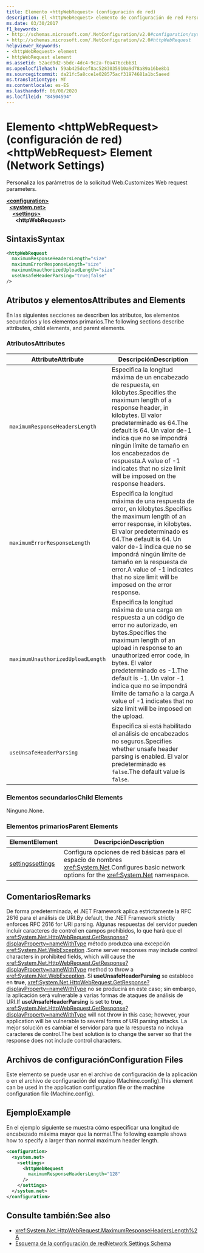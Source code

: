 ```yaml
---
title: Elemento <httpWebRequest> (configuración de red)
description: El <httpWebRequest> elemento de configuración de red Personaliza los parámetros de la solicitud Web en el .NET Framework.
ms.date: 03/30/2017
f1_keywords:
- http://schemas.microsoft.com/.NetConfiguration/v2.0#configuration/system.net/settings/httpWebRequest
- http://schemas.microsoft.com/.NetConfiguration/v2.0#httpWebRequest
helpviewer_keywords:
- <httpWebRequest> element
- httpWebRequest element
ms.assetid: 52acd9d2-5bdc-4dc4-9c2a-f0a476ccbb31
ms.openlocfilehash: 59ab425dcef8ac5283035910a9d78a89a16be8b1
ms.sourcegitcommit: da21fc5a8cce1e028575acf31974681a1bc5aeed
ms.translationtype: MT
ms.contentlocale: es-ES
ms.lasthandoff: 06/08/2020
ms.locfileid: "84504594"
---
```

# <a name="httpwebrequest-element-network-settings"></a><span data-ttu-id="6d29a-103">Elemento \<httpWebRequest> (configuración de red)</span><span class="sxs-lookup"><span data-stu-id="6d29a-103">\<httpWebRequest> Element (Network Settings)</span></span>
<span data-ttu-id="6d29a-104">Personaliza los parámetros de la solicitud Web.</span><span class="sxs-lookup"><span data-stu-id="6d29a-104">Customizes Web request parameters.</span></span>  

[**\<configuration>**](../configuration-element.md)\
&nbsp;&nbsp;[**\<system.net>**](system-net-element-network-settings.md)\
&nbsp;&nbsp;&nbsp;&nbsp;[**\<settings>**](settings-element-network-settings.md)\
&nbsp;&nbsp;&nbsp;&nbsp;&nbsp;&nbsp;**\<httpWebRequest>**

## <a name="syntax"></a><span data-ttu-id="6d29a-105">Sintaxis</span><span class="sxs-lookup"><span data-stu-id="6d29a-105">Syntax</span></span>  
  
```xml  
<httpWebRequest  
  maximumResponseHeadersLength="size"  
  maximumErrorResponseLength="size"  
  maximumUnauthorizedUploadLength="size"  
  useUnsafeHeaderParsing="true|false"  
/>  
```  
  
## <a name="attributes-and-elements"></a><span data-ttu-id="6d29a-106">Atributos y elementos</span><span class="sxs-lookup"><span data-stu-id="6d29a-106">Attributes and Elements</span></span>  
 <span data-ttu-id="6d29a-107">En las siguientes secciones se describen los atributos, los elementos secundarios y los elementos primarios.</span><span class="sxs-lookup"><span data-stu-id="6d29a-107">The following sections describe attributes, child elements, and parent elements.</span></span>  
  
### <a name="attributes"></a><span data-ttu-id="6d29a-108">Atributos</span><span class="sxs-lookup"><span data-stu-id="6d29a-108">Attributes</span></span>  
  
|<span data-ttu-id="6d29a-109">**Attribute**</span><span class="sxs-lookup"><span data-stu-id="6d29a-109">**Attribute**</span></span>|<span data-ttu-id="6d29a-110">**Descripción**</span><span class="sxs-lookup"><span data-stu-id="6d29a-110">**Description**</span></span>|  
|-------------------|---------------------|  
|`maximumResponseHeadersLength`|<span data-ttu-id="6d29a-111">Especifica la longitud máxima de un encabezado de respuesta, en kilobytes.</span><span class="sxs-lookup"><span data-stu-id="6d29a-111">Specifies the maximum length of a response header, in kilobytes.</span></span> <span data-ttu-id="6d29a-112">El valor predeterminado es 64.</span><span class="sxs-lookup"><span data-stu-id="6d29a-112">The default is 64.</span></span> <span data-ttu-id="6d29a-113">Un valor de-1 indica que no se impondrá ningún límite de tamaño en los encabezados de respuesta.</span><span class="sxs-lookup"><span data-stu-id="6d29a-113">A value of -1 indicates that no size limit will be imposed on the response headers.</span></span>|  
|`maximumErrorResponseLength`|<span data-ttu-id="6d29a-114">Especifica la longitud máxima de una respuesta de error, en kilobytes.</span><span class="sxs-lookup"><span data-stu-id="6d29a-114">Specifies the maximum length of an error response, in kilobytes.</span></span> <span data-ttu-id="6d29a-115">El valor predeterminado es 64.</span><span class="sxs-lookup"><span data-stu-id="6d29a-115">The default is 64.</span></span> <span data-ttu-id="6d29a-116">Un valor de-1 indica que no se impondrá ningún límite de tamaño en la respuesta de error.</span><span class="sxs-lookup"><span data-stu-id="6d29a-116">A value of -1 indicates that no size limit will be imposed on the error response.</span></span>|  
|`maximumUnauthorizedUploadLength`|<span data-ttu-id="6d29a-117">Especifica la longitud máxima de una carga en respuesta a un código de error no autorizado, en bytes.</span><span class="sxs-lookup"><span data-stu-id="6d29a-117">Specifies the maximum length of an upload in response to an unauthorized error code, in bytes.</span></span> <span data-ttu-id="6d29a-118">El valor predeterminado es -1.</span><span class="sxs-lookup"><span data-stu-id="6d29a-118">The default is -1.</span></span> <span data-ttu-id="6d29a-119">Un valor -1 indica que no se impondrá límite de tamaño a la carga.</span><span class="sxs-lookup"><span data-stu-id="6d29a-119">A value of -1 indicates that no size limit will be imposed on the upload.</span></span>|  
|`useUnsafeHeaderParsing`|<span data-ttu-id="6d29a-120">Especifica si está habilitado el análisis de encabezados no seguros.</span><span class="sxs-lookup"><span data-stu-id="6d29a-120">Specifies whether unsafe header parsing is enabled.</span></span> <span data-ttu-id="6d29a-121">El valor predeterminado es `false`.</span><span class="sxs-lookup"><span data-stu-id="6d29a-121">The default value is `false`.</span></span>|  
  
### <a name="child-elements"></a><span data-ttu-id="6d29a-122">Elementos secundarios</span><span class="sxs-lookup"><span data-stu-id="6d29a-122">Child Elements</span></span>  
 <span data-ttu-id="6d29a-123">Ninguno.</span><span class="sxs-lookup"><span data-stu-id="6d29a-123">None.</span></span>  
  
### <a name="parent-elements"></a><span data-ttu-id="6d29a-124">Elementos primarios</span><span class="sxs-lookup"><span data-stu-id="6d29a-124">Parent Elements</span></span>  
  
|<span data-ttu-id="6d29a-125">**Element**</span><span class="sxs-lookup"><span data-stu-id="6d29a-125">**Element**</span></span>|<span data-ttu-id="6d29a-126">**Descripción**</span><span class="sxs-lookup"><span data-stu-id="6d29a-126">**Description**</span></span>|  
|-----------------|---------------------|  
|[<span data-ttu-id="6d29a-127">settings</span><span class="sxs-lookup"><span data-stu-id="6d29a-127">settings</span></span>](settings-element-network-settings.md)|<span data-ttu-id="6d29a-128">Configura opciones de red básicas para el espacio de nombres <xref:System.Net>.</span><span class="sxs-lookup"><span data-stu-id="6d29a-128">Configures basic network options for the <xref:System.Net> namespace.</span></span>|  
  
## <a name="remarks"></a><span data-ttu-id="6d29a-129">Comentarios</span><span class="sxs-lookup"><span data-stu-id="6d29a-129">Remarks</span></span>  
 <span data-ttu-id="6d29a-130">De forma predeterminada, el .NET Framework aplica estrictamente la RFC 2616 para el análisis de URI.</span><span class="sxs-lookup"><span data-stu-id="6d29a-130">By default, the .NET Framework strictly enforces RFC 2616 for URI parsing.</span></span> <span data-ttu-id="6d29a-131">Algunas respuestas del servidor pueden incluir caracteres de control en campos prohibidos, lo que hará que el <xref:System.Net.HttpWebRequest.GetResponse?displayProperty=nameWithType> método produzca una excepción <xref:System.Net.WebException> .</span><span class="sxs-lookup"><span data-stu-id="6d29a-131">Some server responses may include control characters in prohibited fields, which will cause the <xref:System.Net.HttpWebRequest.GetResponse?displayProperty=nameWithType> method to throw a <xref:System.Net.WebException>.</span></span> <span data-ttu-id="6d29a-132">Si **useUnsafeHeaderParsing** se establece en **true**, <xref:System.Net.HttpWebRequest.GetResponse?displayProperty=nameWithType> no se producirá en este caso; sin embargo, la aplicación será vulnerable a varias formas de ataques de análisis de URI.</span><span class="sxs-lookup"><span data-stu-id="6d29a-132">If **useUnsafeHeaderParsing** is set to **true**, <xref:System.Net.HttpWebRequest.GetResponse?displayProperty=nameWithType> will not throw in this case; however, your application will be vulnerable to several forms of URI parsing attacks.</span></span> <span data-ttu-id="6d29a-133">La mejor solución es cambiar el servidor para que la respuesta no incluya caracteres de control.</span><span class="sxs-lookup"><span data-stu-id="6d29a-133">The best solution is to change the server so that the response does not include control characters.</span></span>  
  
## <a name="configuration-files"></a><span data-ttu-id="6d29a-134">Archivos de configuración</span><span class="sxs-lookup"><span data-stu-id="6d29a-134">Configuration Files</span></span>  
 <span data-ttu-id="6d29a-135">Este elemento se puede usar en el archivo de configuración de la aplicación o en el archivo de configuración del equipo (Machine.config).</span><span class="sxs-lookup"><span data-stu-id="6d29a-135">This element can be used in the application configuration file or the machine configuration file (Machine.config).</span></span>  
  
## <a name="example"></a><span data-ttu-id="6d29a-136">Ejemplo</span><span class="sxs-lookup"><span data-stu-id="6d29a-136">Example</span></span>  
 <span data-ttu-id="6d29a-137">En el ejemplo siguiente se muestra cómo especificar una longitud de encabezado máxima mayor que la normal.</span><span class="sxs-lookup"><span data-stu-id="6d29a-137">The following example shows how to specify a larger than normal maximum header length.</span></span>  
  
```xml  
<configuration>  
  <system.net>  
    <settings>  
      <httpWebRequest  
        maximumResponseHeadersLength="128"  
      />  
    </settings>  
  </system.net>  
</configuration>  
```  
  
## <a name="see-also"></a><span data-ttu-id="6d29a-138">Consulte también:</span><span class="sxs-lookup"><span data-stu-id="6d29a-138">See also</span></span>

- <xref:System.Net.HttpWebRequest.MaximumResponseHeadersLength%2A>
- [<span data-ttu-id="6d29a-139">Esquema de la configuración de red</span><span class="sxs-lookup"><span data-stu-id="6d29a-139">Network Settings Schema</span></span>](index.md)
